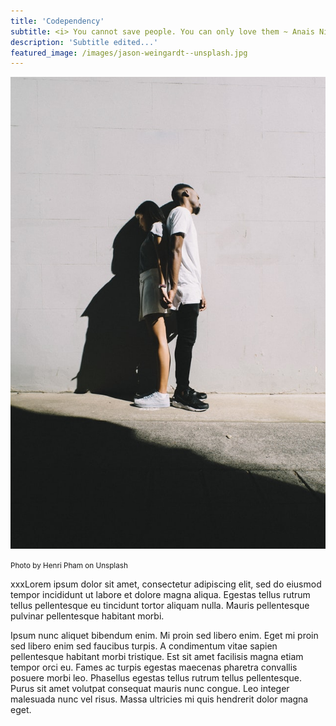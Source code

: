 ```yaml
---
title: 'Codependency'
subtitle: <i> You cannot save people. You can only love them ~ Anais Nin</i>
description: 'Subtitle edited...'
featured_image: /images/jason-weingardt--unsplash.jpg
---
```



![Demo image](/images/codependency.jpg)


 <small>Photo by Henri Pham on Unsplash</small>

xxxLorem ipsum dolor sit amet, consectetur adipiscing elit, sed do eiusmod tempor incididunt ut labore et dolore magna aliqua. Egestas tellus rutrum tellus pellentesque eu tincidunt tortor aliquam nulla. Mauris pellentesque pulvinar pellentesque habitant morbi. 

Ipsum nunc aliquet bibendum enim. Mi proin sed libero enim. Eget mi proin sed libero enim sed faucibus turpis. A condimentum vitae sapien pellentesque habitant morbi tristique. Est sit amet facilisis magna etiam tempor orci eu. Fames ac turpis egestas maecenas pharetra convallis posuere morbi leo. Phasellus egestas tellus rutrum tellus pellentesque. Purus sit amet volutpat consequat mauris nunc congue. Leo integer malesuada nunc vel risus. Massa ultricies mi quis hendrerit dolor magna eget.
